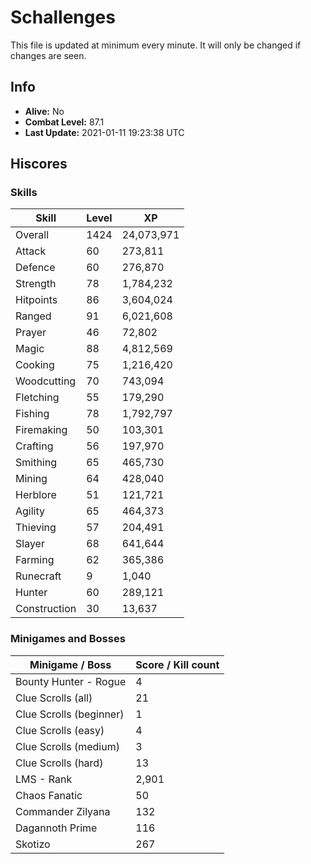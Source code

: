# Schallenges

This file is updated at minimum every minute. It will only be changed if changes are seen.

## Info

 - **Alive:** No
 - **Combat Level:** 87.1
 - **Last Update:** 2021-01-11 19:23:38 UTC

## Hiscores

### Skills

| Skill | Level | XP |
|--|--|--|
| Overall | 1424 | 24,073,971 |
| Attack | 60 | 273,811 |
| Defence | 60 | 276,870 |
| Strength | 78 | 1,784,232 |
| Hitpoints | 86 | 3,604,024 |
| Ranged | 91 | 6,021,608 |
| Prayer | 46 | 72,802 |
| Magic | 88 | 4,812,569 |
| Cooking | 75 | 1,216,420 |
| Woodcutting | 70 | 743,094 |
| Fletching | 55 | 179,290 |
| Fishing | 78 | 1,792,797 |
| Firemaking | 50 | 103,301 |
| Crafting | 56 | 197,970 |
| Smithing | 65 | 465,730 |
| Mining | 64 | 428,040 |
| Herblore | 51 | 121,721 |
| Agility | 65 | 464,373 |
| Thieving | 57 | 204,491 |
| Slayer | 68 | 641,644 |
| Farming | 62 | 365,386 |
| Runecraft | 9 | 1,040 |
| Hunter | 60 | 289,121 |
| Construction | 30 | 13,637 |

### Minigames and Bosses

| Minigame / Boss | Score / Kill count |
|--|--|
| Bounty Hunter - Rogue | 4 |
| Clue Scrolls (all) | 21 |
| Clue Scrolls (beginner) | 1 |
| Clue Scrolls (easy) | 4 |
| Clue Scrolls (medium) | 3 |
| Clue Scrolls (hard) | 13 |
| LMS - Rank | 2,901 |
| Chaos Fanatic | 50 |
| Commander Zilyana | 132 |
| Dagannoth Prime | 116 |
| Skotizo | 267 |
